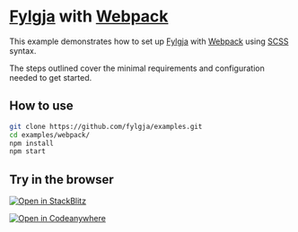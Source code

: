 # [Fylgja] with [Webpack]

This example demonstrates how to set up [Fylgja] with [Webpack] using [SCSS] syntax.

The steps outlined cover the minimal requirements and configuration needed to get started.

[Fylgja]: https://fylgja.dev/
[Webpack]: https://webpack.js.org/
[SCSS]: https://sass-lang.com/

## How to use

```sh
git clone https://github.com/fylgja/examples.git
cd examples/webpack/
npm install
npm start
```

## Try in the browser

[![Open in StackBlitz](https://developer.stackblitz.com/img/open_in_stackblitz.svg)](https://stackblitz.com/github/fylgja/examples/tree/main/webpack?file=src%2Findex.html)

[![Open in Codeanywhere](https://codeanywhere.com/img/open-in-codeanywhere-btn.svg)](https://app.codeanywhere.com/#https://github.com/fylgja/examples/tree/main/webpack)
